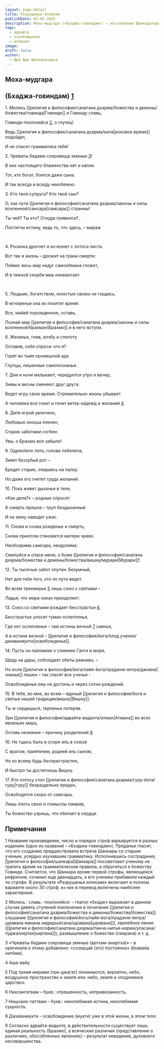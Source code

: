 ```yaml
---
layout: page-detail
title: Разрушенье иллюзии
publishDate: 01-01-2025
description: Моха-мудгара («Бхаджа-говиндам») — наставление Шанкарачарьи о бессмысленности мирских стремлений и важности духовного пробуждения. Автор призывает оставить привязанности, иллюзии (майю), осознать единство с Высшей Реальностью (Брахманом/Вишну), помнить о бренности жизни и искать освобождение через самоосознание и преданность Гуру. Только знание истинной природы себя ведёт к подлинному счастью и свободе от самсары.
tags:
  - адвайта
  - освобождение
  - иллюзия
image: 
draft: false
author:
  - Шри Ади Шанкарачарья
---
```


##  Моха-мудгара

  
##  (Бхаджа-говиндам) [1](#1) 

 1\. Молись [[религия и философия/санатана дхарма/божества и демоны/божества/говинда|Говинде]] и Говинду славь,

 Говинде поклоняйся [2](#2), о глупец!

 Ведь [[религия и философия/санатана дхарма/кала|роковое время]] подойдет,

 И не спасет грамматика тебя!

 2\. Чреваты бедами сокровища земные [3](#3)!

 В них настоящего блаженства нет и капли.

 Тот, кто богат, боится даже сына.

 И так всегда и всюду неизбежно.

 3\. Кто твоя супруга? Кто твой сын?

 О, как пути [[религия и философия/санатана дхарма/законы и силы вселенной/сансара|самсары]] странны!

 Ты чей? Ты кто? Откуда появился?..

 Постигни истину, ведь то, что здесь, – мираж
<p>
 <span> </span>
</p>
<p>
	 4. Росинка дрогнет и исчезнет с лотоса листа.
</p>
<p>
	 Вот так и жизнь – дрожит на грани смерти:
</p>
<p>
	 Пойми: весь мир недуг самообмана гложет,
</p>
<p>
	 И в тяжкой скорби мир изнемогает.
</p>
<p>
 <span> </span>
</p>
<p>
	 5. Людьми, богатством, юностью своею не гордись.
</p>
В мгновенье ока их похитит время.

Все, майей порожденное, оставь,

Познай мир [[религия и философия/санатана дхарма/законы и силы вселенной/брахман|Брахмо]] и в него вступи.


6\. Желанье, гнев, алчбу и слепоту

 Оставив, себя спроси: кто я?

 Горят во тьме кромешной ада

 Глупцы, лишенные самопознанья.

 7\. Дни и ночи мелькают, чередуется утро и вечер,

 Зимы и весны сменяют друг друга:

 Ведет игру свою время. Стремительно жизнь убывает:

 А человека все гонит и гонит ветер надежд и желаний [4](#4).

 8\. Дитя игрой увлечено,

 Любовью юноша пленен,

 Старик заботами согбен:

 Увы, о Брахмо все забыли!

 9\. Одряхлело тело, голова побелела,

 Зияет беззубый рот –

 Бредет старик, опираясь на палку:

 Но даже его гнетет груда желаний.

 10\. Пока живет дыханье в теле,

 «Как дела?» – родные спросят.

 А смерть пришла – труп бездыханный

 И на жену наводит ужас.

 11\. Снова и снова рожденье и смерть,

 Снова приютом становится матери чрево.

 Необозрима самсара, неодолима:

 Смилуйся и спаси меня, о боже [[религия и философия/санатана дхарма/божества и демоны/божества/вишну/мурари|Мурари]]!

 12\. Ты тысячью забот опутан: Безумный,

 Нет для тебя того, кто по пути ведет.

 Во всем трехмирье [5](#5) лишь союз с святыми –

 Ладья, что мира океан преодолеет.

 13\. Союз со святыми рождает бесстрастье [6](#6),

 Бесстрастье уносит туман ослепленья,

 Где нет ослепленья – там истины вечной [7](#7) сиянье,

 А в истине вечной – [[религия и философия/йога/плод учения/дживанмукти|освобожденье]].

 14\. Пусть он паломник к слиянию Ганги и моря,

 Щедр на дары, соблюдает обеты ревниво, –

 Но если [[религия и философия/йога/лайя-йога/праджня-янтра/джняна|знанья]] лишен – так гласят все ученья -

 Освобожденья ему не достичь и через сотни рождений.

 15\. В тебе, во мне, во всем – единый [[религия и философия/боги и святые нашей традиции/вишну|Вишну]].

 Ты ж сердишься, терпенье потеряв.

 Зри [[религия и философия/адвайта-веданта/атман|Атмана]] во всех явленьях мира,

 Оставь незнание – причину разделений [9](#9).

 16\. Не тщись быть в ссоре иль в союзе

 С врагом, приятелем, родней иль сыном,

 Но ко всему будь беспристрастен,

 И быстро ты достигнешь Вишну.

 17\. Кто лотосу стоп [[религия и философия/санатана дхарма/гуру-йога/гуру|гуру]] безраздельно предан,

 Освободится скоро от самсары.

 Лишь плоть свою и помыслы смирив,

 Ты божество узришь, что обитает в сердце.

## Примечания

  
1 Название произведения, число и порядок строф варьируется в разных изданиях (одно из названий – «Бхаджа-говиндам»). Преданье гласит, что его созданию предшествовала встреча Шанкары со старым ученым, усердно изучавшим грамматику. Исполнившись сострадания, [[религия и философия/шанкара|Шанкара]] посоветовал ученому не тратить время на грамматические правила, а обратиться к божеству Говинде. Считается, что Шанкара кроме первой строфы, являющейся рефреном, сочинил еще двенадцать, а его ученики прибавили каждый по строфе. В результате «Разрушенье иллюзии» включает в полном варианте около 30 строф; из них в перевод включены наиболее характерные.

2 Молись : славь : поклоняйся: – глагол «бхадж» выражает в данном случае девять ступеней поклонения и почитания [[религия и философия/санатана дхарма/божества и демоны/божества|божества]]: слушание ([[религия и философия/йога/лайя-йога/праджня-янтра/шравана манана нидидхьясана/шравана|шравана]]), хвалебное пение ([[религия и философия/санатана дхарма/панча-нитья-карма/упасана/пуджа/киртан|киртана]]), размышление о божестве (смарана) и т. д.

3 «Чреваты бедами сокровища земные (артхам-анартха)» – в оригинале к этому добавлено: «созерцай (это) постоянно» (бхавайа нитйам).

4 Аша-вайу.

5 Под тремя мирами (три-джагат) понимаются, вероятно, небо, воздушное пространство и земля или: небо, земля и «подземное царство».

6 Нихсангатвам – букв.: отрешенность, непривязанность.

7 Нищчали-таттвам – букв.: неколебимая истина, неколебимая сущность.

8 Дживанмукти – освобождение (мукти) уже в этой жизни, в этом теле.

9 Согласно адвайта-веданте, в действительности существует лишь единая реальность (Брахмо), а всяческие различия (представление о различиях, обособленных явлениях) – результат неведения, духовного несовершенства.
